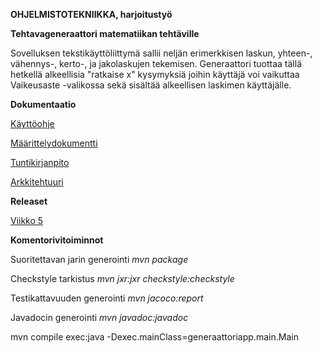 **OHJELMISTOTEKNIIKKA, harjoitustyö**



**Tehtavageneraattori matematiikan tehtäville**

Sovelluksen tekstikäyttöliittymä sallii neljän erimerkkisen laskun, yhteen-, vähennys-, kerto-, ja jakolaskujen tekemisen. Generaattori tuottaa tällä hetkellä alkeellisia "ratkaise x" kysymyksiä joihin käyttäjä voi vaikuttaa Vaikeusaste -valikossa sekä sisältää alkeellisen laskimen käyttäjälle.



**Dokumentaatio**

[Käyttöohje](https://github.com/mcpetri/ot-harjoitustyo/blob/master/Dokumentointi/kayttoohje.md)

[Määrittelydokumentti](https://github.com/mcpetri/ot-harjoitustyo/blob/master/Dokumentointi/Maarittelydokumentti.md)

[Tuntikirjanpito](https://github.com/mcpetri/ot-harjoitustyo/blob/master/Dokumentointi/tuntikirjanpito.md)

[Arkkitehtuuri](https://github.com/mcpetri/ot-harjoitustyo/blob/master/Dokumentointi/arkkitehtuuri.md)


**Releaset**

[Viikko 5](https://github.com/mcpetri/ot-harjoitustyo/releases/tag/viikko5)

**Komentorivitoiminnot**

Suoritettavan jarin generointi *mvn package*

Checkstyle tarkistus *mvn jxr:jxr checkstyle:checkstyle*

Testikattavuuden generointi *mvn jacoco:report*

Javadocin generointi *mvn javadoc:javadoc*

mvn compile exec:java -Dexec.mainClass=generaattoriapp.main.Main




